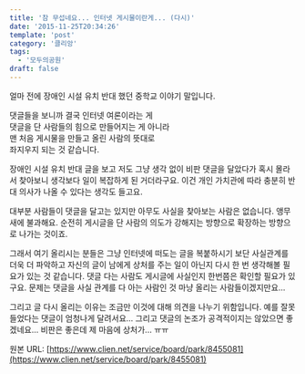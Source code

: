 ```yaml
---
title: '참 무섭네요... 인터넷 게시물이란게... (다시)'
date: '2015-11-25T20:34:26'
template: 'post'
category: '클리앙'
tags: 
  - '모두의공원'
draft: false
---
```


얼마 전에 장애인 시설 유치 반대 했던 중학교 이야기 말입니다.  
  
댓글들을 보니까 결국 인터넷 여론이라는 게   
댓글을 단 사람들의 힘으로 만들어지는 게 아니라  
맨 처음 게시물을 만들고 올린 사람의 뜻대로  
좌지우지 되는 것 같습니다.  
  
장애인 시설 유치 반대 글을 보고 저도 그냥 생각 없이 비판 댓글을 달았다가 혹시 몰라서 찾아보니 생각보다 일이 복잡하게 된 거더라구요. 이건 개인 가치관에 따라 충분히 반대 의사가 나올 수 있다는 생각도 들고요.  
  
대부분 사람들이 댓글을 달고는 있지만 아무도 사실을 찾아보는 사람은 없습니다. 앵무새에 불과해요. 순전히 게시글을 단 사람의 의도가 강해지는 방향으로 확장하는 방향으로 나가는 것이죠.  
  
그래서 여기 올리시는 분들은 그냥 인터넷에 떠도는 글을 복붙하시기 보단 사실관계를 더욱 더 파악하고 자신의 글이 남에게 상처를 주는 일이 아닌지 다시 한 번 생각해볼 필요가 있는 것 같습니다. 댓글 다는 사람도 게시글에 사실인지 한번쯤은 확인할 필요가 있구요. 문제는 댓글을 사실 관계를 다 아는 사람인 것 마냥 올리는 사람들이겠지만요...  
  
그리고 글 다시 올리는 이유는 조금만 이것에 대해 의견을 나누기 위함입니다. 예를 잘못들었다는 댓글이 엄청나게 달려서요... 그리고 댓글의 논조가 공격적이지는 않았으면 좋겠네요... 비판은 좋은데 제 마음에 상처가... ㅠㅠ

원본 URL: [https://www.clien.net/service/board/park/8455081](https://www.clien.net/service/board/park/8455081)